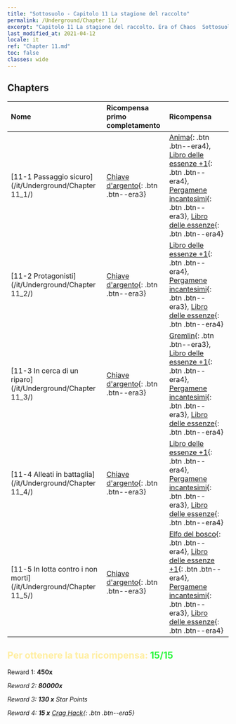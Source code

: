 ```yaml
---
title: "Sottosuolo - Capitolo 11 La stagione del raccolto"
permalink: /Underground/Chapter 11/
excerpt: "Capitolo 11 La stagione del raccolto. Era of Chaos  Sottosuolo - Capitolo 11. La stagione del raccolto"
last_modified_at: 2021-04-12
locale: it
ref: "Chapter 11.md"
toc: false
classes: wide
---
```


## Chapters

  | Nome |  Ricompensa primo completamento | Ricompensa |
  |:------------|:------------|:------------| 
  | [11-1 Passaggio sicuro](/it/Underground/Chapter 11_1/) | [Chiave d'argento](/it/Items/con_693/){: .btn .btn--era3} | [Anima](/it/Items/unt_210/){: .btn .btn--era4}, [Libro delle essenze +1](/it/Items/mat_46/){: .btn .btn--era4}, [Pergamene incantesimi](/it/Items/con_694/){: .btn .btn--era3}, [Libro delle essenze](/it/Items/mat_39/){: .btn .btn--era4} |
  | [11-2 Protagonisti](/it/Underground/Chapter 11_2/) | [Chiave d'argento](/it/Items/con_693/){: .btn .btn--era3} | [Libro delle essenze +1](/it/Items/mat_46/){: .btn .btn--era4}, [Pergamene incantesimi](/it/Items/con_694/){: .btn .btn--era3}, [Libro delle essenze](/it/Items/mat_39/){: .btn .btn--era4} |
  | [11-3 In cerca di un riparo](/it/Underground/Chapter 11_3/) | [Chiave d'argento](/it/Items/con_693/){: .btn .btn--era3} | [Gremlin](/it/Items/unt_235/){: .btn .btn--era3}, [Libro delle essenze +1](/it/Items/mat_46/){: .btn .btn--era4}, [Pergamene incantesimi](/it/Items/con_694/){: .btn .btn--era3}, [Libro delle essenze](/it/Items/mat_39/){: .btn .btn--era4} |
  | [11-4 Alleati in battaglia](/it/Underground/Chapter 11_4/) | [Chiave d'argento](/it/Items/con_693/){: .btn .btn--era3} | [Libro delle essenze +1](/it/Items/mat_46/){: .btn .btn--era4}, [Pergamene incantesimi](/it/Items/con_694/){: .btn .btn--era3}, [Libro delle essenze](/it/Items/mat_39/){: .btn .btn--era4} |
  | [11-5 In lotta contro i non morti](/it/Underground/Chapter 11_5/) | [Chiave d'argento](/it/Items/con_693/){: .btn .btn--era3} | [Elfo del bosco](/it/Items/unt_201/){: .btn .btn--era4}, [Libro delle essenze +1](/it/Items/mat_46/){: .btn .btn--era4}, [Pergamene incantesimi](/it/Items/con_694/){: .btn .btn--era3}, [Libro delle essenze](/it/Items/mat_39/){: .btn .btn--era4} |


## <span style="color: #ffeea0">Per ottenere la tua ricompensa: </span><span style="color: #27f73a">15/15</span>

 Reward 1:  **450x** <i class="fas fa-gem"/>

 Reward 2:  **80000x** <i class="fas fa-coins"/>

 Reward 3: **130 x** Star Points

 Reward 4: **15 x** [Crag Hack](/it/Items/her_375/){: .btn .btn--era5}

